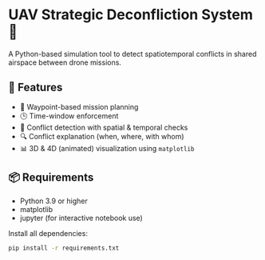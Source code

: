 # UAV Strategic Deconfliction System 🚁

A Python-based simulation tool to detect spatiotemporal conflicts in shared airspace between drone missions.

## 🚀 Features

- 📍 Waypoint-based mission planning
- 🕒 Time-window enforcement
- 📏 Conflict detection with spatial & temporal checks
- 🔍 Conflict explanation (when, where, with whom)
- 📊 3D & 4D (animated) visualization using `matplotlib`

## 📦 Requirements

- Python 3.9 or higher
- matplotlib
- jupyter (for interactive notebook use)

Install all dependencies:
```bash
pip install -r requirements.txt
